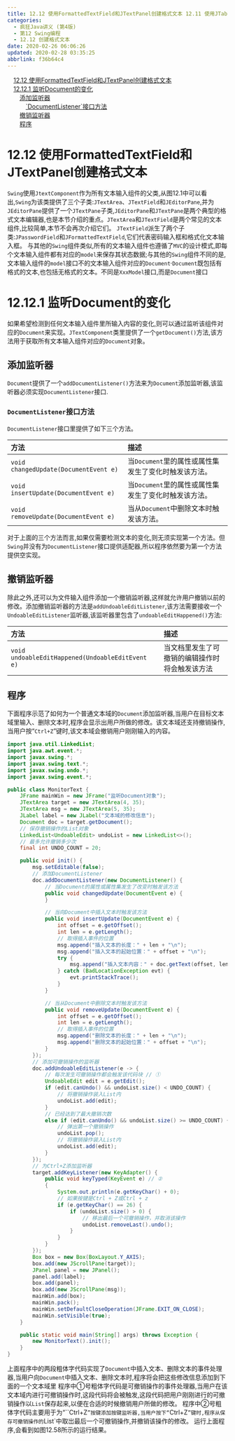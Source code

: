 ```yaml
---
title: 12.12 使用FormattedTextField和JTextPanel创建格式文本 12.11 使用JTable和TableModel创建表格
categories: 
  - 疯狂Java讲义 (第4版)
  - 第12 Swing编程
  - 12.12 创建格式文本
date: 2020-02-26 06:06:26
updated: 2020-02-28 03:35:25
abbrlink: f36b64c4
---
```

<div id='my_toc'><a href="/JavaReadingNotes/f36b64c4/#12-12-使用FormattedTextField和JTextPanel创建格式文本" class="header_1">12.12 使用FormattedTextField和JTextPanel创建格式文本</a>&nbsp;<br><a href="/JavaReadingNotes/f36b64c4/#12-12-1-监听Document的变化" class="header_1">12.12.1 监听Document的变化</a>&nbsp;<br><a href="/JavaReadingNotes/f36b64c4/#添加监听器" class="header_2">添加监听器</a>&nbsp;<br><a href="/JavaReadingNotes/f36b64c4/#-DocumentListener-接口方法" class="header_3">`DocumentListener`接口方法</a>&nbsp;<br><a href="/JavaReadingNotes/f36b64c4/#撤销监听器" class="header_2">撤销监听器</a>&nbsp;<br><a href="/JavaReadingNotes/f36b64c4/#程序" class="header_2">程序</a>&nbsp;<br></div>
<style>.header_1{margin-left: 1em;}.header_2{margin-left: 2em;}.header_3{margin-left: 3em;}.header_4{margin-left: 4em;}.header_5{margin-left: 5em;}.header_6{margin-left: 6em;}</style>
<!--more-->
<script>if (navigator.platform.search('arm')==-1){document.getElementById('my_toc').style.display = 'none';}var e,p = document.getElementsByTagName('p');while (p.length>0) {e = p[0];e.parentElement.removeChild(e);}</script>

<!--end-->
# 12.12 使用FormattedTextField和JTextPanel创建格式文本
`Swing`使用`JtextComponent`作为所有文本输入组件的父类,从图12.1中可以看出,`Swing`为该类提供了三个子类:`JTextArea`、`JTextField`和`JEditorPane`,并为`JEditorPane`提供了一个`JTextPane`子类,`JEditorPane`和`JTextPane`是两个典型的格式文本编辑器,也是本节介绍的重点。`JTextArea`和`JTextField`是两个常见的文本组件,比较简单,本节不会再次介绍它们。
`JTextField`派生了两个子类:`JPasswordField`和`JFormattedTextField`,它们代表密码输入框和格式化文本输入框。
与其他的`Swing`组件类似,所有的文本输入组件也遵循了`MVC`的设计模式,即每个文本输入组件都有对应的`model`来保存其状态数据;与其他的`Swing`组件不同的是,文本输入组件的`model`接口不的文本输入组件对应的`Document`·`Document`既包括有格式的文本,也包括无格式的文本。不同是`XxxModel`接口,而是`Document`接口
# 12.12.1 监听Document的变化
如果希望检测到任何文本输入组件里所输入内容的变化,则可以通过监听该组件对应的`Document`来实现。`JTextComponent`类里提供了一个`getDocument()`方法,该方法用于获取所有文本输入组件对应的`Document`对象。
## 添加监听器
`Document`提供了一个`addDocumentListener()`方法来为`Document`添加监听器,该监听器必须实现`DocumentListener`接口.

### `DocumentListener`接口方法
`DocumentListener`接口里提供了如下三个方法。

|方法|描述|
|:--|:--|
|`void changedUpdate(DocumentEvent e)`|当`Document`里的属性或属性集发生了变化时触发该方法。|
|`void insertUpdate(DocumentEvent e)`|当`Document`里的属性或属性集发生了变化时触发该方法。|
|`void removeUpdate(DocumentEvent e)`|当从`Document`中删除文本时触发该方法。|

对于上面的三个方法而言,如果仅需要检测文本的变化,则无须实现第一个方法。但`Swing`并没有为`DocumentListener`接口提供适配器,所以程序依然要为第一个方法提供空实现。
## 撤销监听器
除此之外,还可以为文件输入组件添加一个撤销监听器,这样就允许用户撤销以前的修改。添加撤销监听器的方法是`addUndoableEditListener`,该方法需要接收一个`UndoableEditListener`监听器,该监听器里包含了`undoableEditHappened()`方法:

|方法|描述|
|:--|:--|
|`void undoableEditHappened(UndoableEditEvent e)`|当文档里发生了可撤销的编辑操作时将会触发该方法|

## 程序
下面程序示范了如何为一个普通文本域的`Document`添加监听器,当用户在目标文本域里输入、删除文本时,程序会显示出用户所做的修改。该文本域还支持撤销操作,当用户按“`Ctrl+Z`”键时,该文本域会撤销用户刚刚输入的内容。
```java
import java.util.LinkedList;
import java.awt.event.*;
import javax.swing.*;
import javax.swing.text.*;
import javax.swing.undo.*;
import javax.swing.event.*;

public class MonitorText {
    JFrame mainWin = new JFrame("监听Document对象");
    JTextArea target = new JTextArea(4, 35);
    JTextArea msg = new JTextArea(5, 35);
    JLabel label = new JLabel("文本域的修改信息");
    Document doc = target.getDocument();
    // 保存撤销操作的List对象
    LinkedList<UndoableEdit> undoList = new LinkedList<>();
    // 最多允许撤销多少次
    final int UNDO_COUNT = 20;

    public void init() {
        msg.setEditable(false);
        // 添加DocumentListener
        doc.addDocumentListener(new DocumentListener() {
            // 当Document的属性或属性集发生了改变时触发该方法
            public void changedUpdate(DocumentEvent e) {
            }

            // 当向Document中插入文本时触发该方法
            public void insertUpdate(DocumentEvent e) {
                int offset = e.getOffset();
                int len = e.getLength();
                // 取得插入事件的位置
                msg.append("插入文本的长度：" + len + "\n");
                msg.append("插入文本的起始位置：" + offset + "\n");
                try {
                    msg.append("插入文本内容：" + doc.getText(offset, len) + "\n");
                } catch (BadLocationException evt) {
                    evt.printStackTrace();
                }
            }

            // 当从Document中删除文本时触发该方法
            public void removeUpdate(DocumentEvent e) {
                int offset = e.getOffset();
                int len = e.getLength();
                // 取得插入事件的位置
                msg.append("删除文本的长度：" + len + "\n");
                msg.append("删除文本的起始位置：" + offset + "\n");
            }
        });
        // 添加可撤销操作的监听器
        doc.addUndoableEditListener(e -> {
            // 每次发生可撤销操作都会触发该代码块 // ①
            UndoableEdit edit = e.getEdit();
            if (edit.canUndo() && undoList.size() < UNDO_COUNT) {
                // 将撤销操作装入List内
                undoList.add(edit);
            }
            // 已经达到了最大撤销次数
            else if (edit.canUndo() && undoList.size() >= UNDO_COUNT) {
                // 弹出第一个撤销操作
                undoList.pop();
                // 将撤销操作装入List内
                undoList.add(edit);
            }
        });
        // 为Ctrl+Z添加监听器
        target.addKeyListener(new KeyAdapter() {
            public void keyTyped(KeyEvent e) // ②
            {
                System.out.println(e.getKeyChar() + 0);
                // 如果按键是Ctrl + Z或Ctrl + z
                if (e.getKeyChar() == 26) {
                    if (undoList.size() > 0) {
                        // 移出最后一个可撤销操作，并取消该操作
                        undoList.removeLast().undo();
                    }
                }
            }
        });
        Box box = new Box(BoxLayout.Y_AXIS);
        box.add(new JScrollPane(target));
        JPanel panel = new JPanel();
        panel.add(label);
        box.add(panel);
        box.add(new JScrollPane(msg));
        mainWin.add(box);
        mainWin.pack();
        mainWin.setDefaultCloseOperation(JFrame.EXIT_ON_CLOSE);
        mainWin.setVisible(true);
    }

    public static void main(String[] args) throws Exception {
        new MonitorText().init();
    }
}
```
上面程序中的两段粗体字代码实现了`Document`中插入文本、删除文本的事件处理器,当用户向`Document`中插入文本、删除文本时,程序将会把这些修改信息添加到下面的一个文本域里
程序中①号粗体字代码是可撤销操作的事件处理器,当用户在该文本域内进行可撤销操作时,这段代码将会被触发,这段代码把用户刚刚进行的可撤销操作以`List`保存起来,以便在合适的时候撤销用户所做的修改。
程序中②号粗体字代码主要用于为“``Ctrl+Z`”按键添加按键监听器,当用户按下“`Ctrl+Z`”键时,程序从保存可撤销操作的`List`中取岀最后一个可撤销操作,并撤销该操作的修改。
运行上面程序,会看到如图12.58所示的运行结果。
